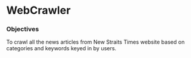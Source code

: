 # WebCrawler
### Objectives
To crawl all the news articles from New Straits Times website based on categories and keywords keyed in by users.
